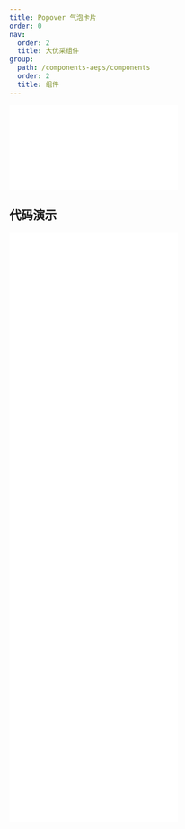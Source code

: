 ```yaml
---
title: Popover 气泡卡片
order: 0
nav:
  order: 2
  title: 大优采组件
group:
  path: /components-aeps/components
  order: 2
  title: 组件
---
```


<div>
<embed src="@docs-common/popover/index.md"></embed>
</div>
        
## 代码演示

<Row gutter=8>

  <Col span=12>
    
  <div class="code-box"><embed src="@abiz-rc-aeps/popover/demo/arrow-point-at-center-popover-aeps.md"></embed></div>
          
  <div class="code-box"><embed src="@abiz-rc-aeps/popover/demo/control-popover-aeps.md"></embed></div>
          
  <div class="code-box"><embed src="@abiz-rc-aeps/popover/demo/placement-popover-aeps.md"></embed></div>
          
  </Col>
          
  <Col span=12>
    
  <div class="code-box"><embed src="@abiz-rc-aeps/popover/demo/basic-popover-aeps.md"></embed></div>
          
  <div class="code-box"><embed src="@abiz-rc-aeps/popover/demo/hover-with-click-popover-aeps.md"></embed></div>
          
  <div class="code-box"><embed src="@abiz-rc-aeps/popover/demo/triggerType-popover-aeps.md"></embed></div>
          
  </Col>
          
</Row>
        
<div><embed src="@docs-common/popover/index-api.md"></embed><div>
        